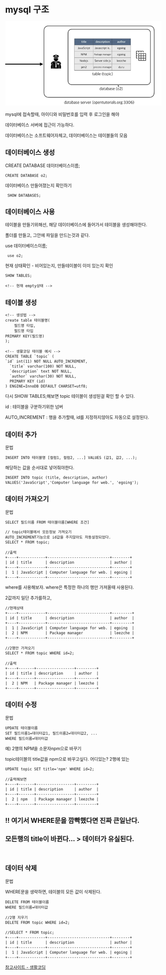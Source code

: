 # mysql 구조

![Alt text](../IMG/mysql_structure.jpg)

mysql에 접속할때, 아이디와 비밀번호를 입력 후 로그인을 해야 

데이터베이스 서버에 접근이 가능하다.

데이터베이스는 소프트웨어자체고, 데이터베이스는 테이블들의 모음

## 데이터베이스 생성
CREATE DATABASE 데이터베이스이름;
```node
CREATE DATABASE o2;
```
데이터베이스 만들어졌는지 확인하기
```node
 SHOW DATABASES;
```

## 데이터베이스 사용
테이블을 만들기위해선, 해당 데이터베이스에 들어가서 테이블을 생성해야한다.

폴더를 만들고, 그안에 파일을 만드는것과 같다.

use 데이터베이스이름;
```node
 use o2;
```
현재 상태확인 - 비어있는지, 만들테이블이 이미 있는지 확인
```node
SHOW TABLES;

<!-- 현재 empty상태 -->
```

## 테이블 생성
```
<!-- 생성법 -->
create table 테이블명(
    필드명 타입,
    필드명 타입
PRIMARY KEY(필드명)
);

<!-- 생활코딩 테이블 예시 -->
CREATE TABLE `topic` (
`id` int(11) NOT NULL AUTO_INCREMENT,
  `title` varchar(100) NOT NULL,
  `description` text NOT NULL,
  `author` varchar(30) NOT NULL,
  PRIMARY KEY (id)
) ENGINE=InnoDB DEFAULT CHARSET=utf8;
```
다시 SHOW TABLES;해보면 topic 테이블이 생성된걸 확인 할 수 있다.

id  : 테이블을 구분하기위한 넘버

AUTO_INCREMENT : 행을 추가할때, id를 지정하지않아도 자동으로 설정된다.

## 데이터 추가
문법
```
INSERT INTO 테이블명 [컬럼1, 컬럼2, ...] VALUES (값1, 값2, ...);
```

해당하는 값을 순서대로 넣어줘야한다.
```node
INSERT INTO topic (title, description, author) VALUES('JavaScript','Computer language for web.', 'egoing');
```

## 데이터 가져오기

문법

```
SELECT 필드이름 FROM 테이블이름[WHERE 조건]
```
```
// topic테이블에서 모든정보 가져오기 
AUTO_INCREMENT기능으로 id값을 주지않아도 자동설정되었다.
SELECT * FROM topic;

//출력
+----+------------+----------------------------+--------+
| id | title      | description                | author |
+----+------------+----------------------------+--------+
|  1 | JavaScript | Computer language for web. | egoing |
+----+------------+----------------------------+--------+
```

where를 사용해보자. where은 특정한 하나의 행만 가져올때 사용된다.

2값까지 일단 추가를하고,

```
//현재상태
+----+------------+----------------------------+---------+
| id | title      | description                | author  |
+----+------------+----------------------------+---------+
|  1 | JavaScript | Computer language for web. | egoing  |
|  2 | NPM        | Package manager            | leezche |
+----+------------+----------------------------+---------+

//2행만 가져오기
SELECT * FROM topic WHERE id=2;

//출력
+----+-------+-----------------+---------+
| id | title | description     | author  |
+----+-------+-----------------+---------+
|  2 | NPM   | Package manager | leezche |
+----+-------+-----------------+---------+
```

## 데이터 수정
문법
```
UPDATE 테이블이름
SET 필드이름1=데이터값1, 필드이름2=데이터값2, ...
WHERE 필드이름=데이터값
```

예) 2행의 NPM을 소문자npm으로 바꾸기

topic테이블의 title값을 npm으로 바꾸고싶다. 어디있는? 2행에 있는
```
UPDATE topic SET title='npm' WHERE id=2; 

//출력해보면
+----+-------+-----------------+---------+
| id | title | description     | author  |
+----+-------+-----------------+---------+
|  2 | npm   | Package manager | leezche |
+----+-------+-----------------+---------+
```

## !! 여기서 WHERE문을 깜빡했다면 진짜 큰일난다.

## 모든행의 title이 바뀐다... > 데이터가 유실된다.

<br />

## 데이터 삭제
문법

WHERE문을 생략하면, 테이블의 모든 값이 삭제된다.

```
DELETE FROM 테이블이름
WHERE 필드이름=데이터값

//2행 지우기
DELETE FROM topic WHERE id=2; 

//SELECT * FROM topic;
+----+------------+----------------------------+--------+
| id | title      | description                | author |
+----+------------+----------------------------+--------+
|  1 | JavaScript | Computer language for web. | egoing |
+----+------------+----------------------------+--------+
```


[참고사이트 - 생활코딩](https://opentutorials.org/course/2136/12020)